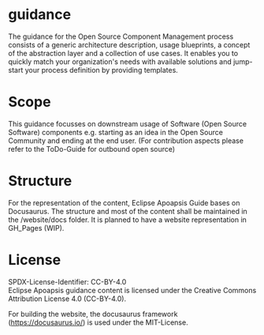 # guidance
The guidance for the Open Source Component Management process consists of a generic architecture description, usage blueprints, a concept of the abstraction layer and a collection of use cases. It enables you to quickly match your organization's needs with available solutions and jump-start your process definition by providing templates.

# Scope
This guidance focusses on downstream usage of Software (Open Source Software) components e.g. starting as an idea in the Open Source Community and ending at the end user.
(For contribution aspects please refer to the ToDo-Guide for outbound open source)

# Structure

For the representation of the content, Eclipse Apoapsis Guide bases on Docusaurus. The structure and most of the content shall be maintained in the /website/docs folder.
It is planned to have a website representation in GH_Pages (WIP).

# License
SPDX-License-Identifier: CC-BY-4.0  
Eclipse Apoapsis guidance content is licensed under the Creative Commons Attribution License 4.0 (CC-BY-4.0).

For building the website, the docusaurus framework (https://docusaurus.io/) is used under the MIT-License.



